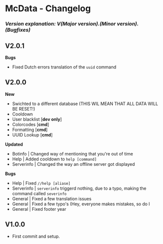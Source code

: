 # **McData - Changelog**
### *Version explanation: V(Major version).(Minor version).(Bugfixes)*

## **V2.0.1**
**Bugs**
- Fixed Dutch errors translation of the `uuid` command

## **V2.0.0**

**New**
- Swichted to a different database (THIS WIL MEAN THAT ALL DATA WILL BE RESET!)
- Cooldown
- User blacklist [**dev only**]
- Colorcodes [**cmd**]
- Formatting [**cmd**]
- UUID Lookup [**cmd**]

**Updated**

- Botinfo | Changed way of mentioning that you're out of time
- Help | Added cooldown to `help [command]`
- Serverinfo | Changed the way an offline server got displayed

**Bugs**

- Help | Fixed `//help [aliase]`
- Serverinfo | `serverinfo` triggerd nothing, due to a typo, making the command called `severinfo`
- General | Fixed a few translation issues
- General | Fixed a few typo's (Hey, everyone makes mistakes, so do I
- General | Fixed footer year

## **V1.0.0**
- First commit and setup.
